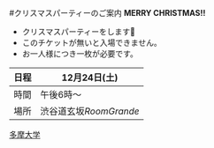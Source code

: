 #クリスマスパーティーのご案内
**MERRY CHRISTMAS!!**

* クリスマスパーティーをします:santa:
* このチケットが無いと入場できません。
* お一人様につき一枚が必要です。

日程 | 12月24日(土)
------------ | ------------
時間 | 午後6時～
場所 | 渋谷道玄坂*RoomGrande*
[多摩大学](http://www.tama.ac.jp/)
